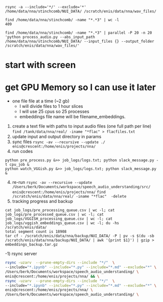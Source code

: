 ```
rsync -a --include='*/' --exclude='*' /home/data/nna/stinchcomb/NUI_DATA/ /scratch/enis/data/nna/wav_files/

find /home/data/nna/stinchcomb/ -name "*.*3" | wc -l
409
```
```
find /home/data/nna/stinchcomb/ -name "*.*3" | parallel -P 20 -n 20 'python process_audio.py --abs_input_path /home/data/nna/stinchcomb/NUI_DATA/ --input_files {} --output_folder /scratch/enis/data/nna/wav_files/'
```

# start with screen
# get GPU Memory so I can use it later
* one file file at a time (~2 gb)
  * I will divide files to 1 hour slices
  * I will use 25 cpus so 25 processes
  * embeddings file name will be filename_embeddings.



1) create a text file with paths to input audio files (one full path per line)
    `find /tank/data/nna/real/ -iname "*flac" > flacfiles.txt`
2) update input and output directory in params
3) sync files `rsync -av --recursive --update ./ enis@crescent:/home/enis/projects/nna/ `
3) run codes
```
python pre_process.py &>> job_logs/logs.txt; python slack_message.py -t cpu_job &
python watch_VGGish.py &>> job_logs/logs.txt; python slack_message.py &
```
4) re-run
`rsync -av --recursive --update /Users/berk/Documents/workspace/speech_audio_understanding/src/ enis@crescent:/home/enis/projects/nna/`
`find /scratch/enis/data/nna/real/ -iname "*flac"  -delete`
5) tracking progress and backup
```
cat job_logs/pre_processing_queue.csv | wc -l; cat job_logs/pre_processed_queue.csv | wc -l; cat job_logs/VGGISH_processing_queue.csv | wc -l; cat job_logs/vggish_embeddings_queue.csv | wc -l; du -hs /scratch/enis/data/
total segment count is 18908
tar cf - /scratch/enis/data/nna/backup/NUI_DATA/ -P | pv -s $(du -sb /scratch/enis/data/nna/backup/NUI_DATA/ | awk '{print $1}') | gzip > embeddings_backup.tar.gz
```

-1) rsync server
```bash
rsync -uzarv  --prune-empty-dirs --include "*/"  \
--include="*.ipynb" --include="*.py" --include="*.md" --exclude="*" \
/Users/berk/Documents/workspace/speech_audio_understanding/ \
enis@crescent:/home/enis/projects/nna/ && \
rsync -uzarv  --prune-empty-dirs --include "*/"  \
--include="*.ipynb" --include="*.py" --include="*.md" --exclude="*" \
enis@crescent:/home/enis/projects/nna/ \
/Users/berk/Documents/workspace/speech_audio_understanding/ \
```
